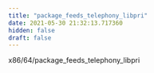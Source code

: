 ```yaml
---
title: "package_feeds_telephony_libpri"
date: 2021-05-30 21:32:13.717360
hidden: false
draft: false
---
```


x86/64/package_feeds_telephony_libpri

